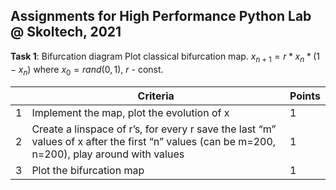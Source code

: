 ## Assignments for High Performance Python Lab @ Skoltech, 2021

**Task 1**: Bifurcation diagram
Plot classical bifurcation map. $x_{n+1} = r * x_n * (1 - x_n)$ where $x_0 = rand(0, 1)$, $r$ - const.

| | Criteria  | Points |
| -- | ------------- | -- |
|1| Implement the map, plot the evolution of x | 1 |
|2| Create a linspace of r’s, for every r save the last “m” values of x after the first “n” values (can be m=200, n=200), play around with values | 1 |
|3| Plot the bifurcation map | 1 |



